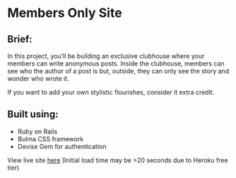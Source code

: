 # Members Only Site

## Brief:
In this project, you’ll be building an exclusive clubhouse where your members can write anonymous posts. Inside the clubhouse, members can see who the author of a post is but, outside, they can only see the story and wonder who wrote it.

If you want to add your own stylistic flourishes, consider it extra credit.

## Built using:

* Ruby on Rails
* Bulma CSS framework
* Devise Gem for authentication

View live site [here](https://sheltered-chamber-05650.herokuapp.com/) (Initial load time may be >20 seconds due to Heroku free tier) 